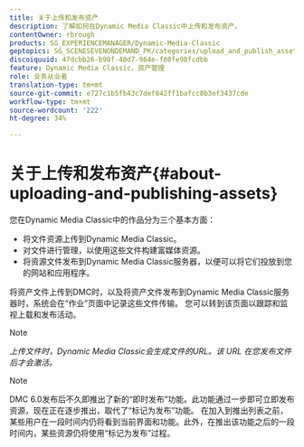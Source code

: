 ```yaml
---
title: 关于上传和发布资产
description: 了解如何在Dynamic Media Classic中上传和发布资产。
contentOwner: rbrough
products: SG_EXPERIENCEMANAGER/Dynamic-Media-Classic
geptopics: SG_SCENESEVENONDEMAND_PK/categories/upload_and_publish_assets
discoiquuid: 47dcbb26-b90f-40d7-964e-f08fe98fcdbb
feature: Dynamic Media Classic，资产管理
role: 业务从业者
translation-type: tm+mt
source-git-commit: e727c1b5fb43c7def842ff1bafcc8b3ef3437cde
workflow-type: tm+mt
source-wordcount: '222'
ht-degree: 34%

---
```



# 关于上传和发布资产{#about-uploading-and-publishing-assets}

您在Dynamic Media Classic中的作品分为三个基本方面：

* 将文件资源上传到Dynamic Media Classic。
* 对文件进行管理，以使用这些文件构建富媒体资源。
* 将资源文件发布到Dynamic Media Classic服务器，以便可以将它们投放到您的网站和应用程序。

将资产文件上传到DMC时，以及将资产文件发布到Dynamic Media Classic服务器时，系统会在“作业”页面中记录这些文件传输。 您可以转到该页面以跟踪和监视上载和发布活动。

>[!NOTE]
>
>*上传文件时，Dynamic Media Classic会生成文件的URL。该 URL 在您发布文件后才会激活。*

>[!NOTE]
>
>DMC 6.0发布后不久即推出了新的“即时发布”功能。此功能通过一步即可立即发布资源，现在正在逐步推出，取代了“标记为发布”功能。 在加入到推出列表之前，某些用户在一段时间内仍将看到当前界面和功能。此外，在推出该功能之后的一段时间内，某些资源仍将使用“标记为发布”过程。
